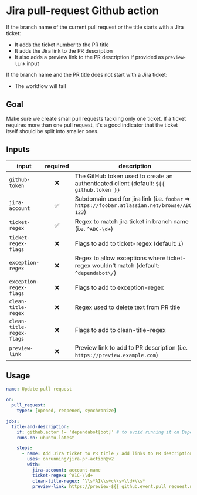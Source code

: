 # Jira pull-request Github action

If the branch name of the current pull request or the title starts with a Jira ticket:

- It adds the ticket number to the PR title
- It adds the Jira link to the PR description
- It also adds a preview link to the PR description if provided as `preview-link` input

If the branch name and the PR title does not start with a Jira ticket:

- The workflow will fail

## Goal

Make sure we create small pull requests tackling only one ticket. If a ticket requires more than one pull request, it's a good indicator that the ticket itself should be split into smaller ones.

## Inputs

| input                     | required | description                                                                                   |
| ------------------------- | :------: | --------------------------------------------------------------------------------------------- |
| `github-token`            |    ❌    | The GitHub token used to create an authenticated client (default: `${{ github.token }}`       |
| `jira-account`            |    ✅    | Subdomain used for jira link (i.e. `foobar` => `https://foobar.atlassian.net/browse/ABC-123`) |
| `ticket-regex`            |    ✅    | Regex to match jira ticket in branch name (i.e. `^ABC-\d+`)                                   |
| `ticket-regex-flags`      |    ❌    | Flags to add to ticket-regex (default: `i`)                                                   |
| `exception-regex`         |    ❌    | Regex to allow exceptions where ticket-regex wouldn't match (default: `^dependabot\/`)        |
| `exception-regex-flags`   |    ❌    | Flags to add to exception-regex                                                               |
| `clean-title-regex`       |    ❌    | Regex used to delete text from PR title                                                       |
| `clean-title-regex-flags` |    ❌    | Flags to add to clean-title-regex                                                             |
| `preview-link`            |    ❌    | Preview link to add to PR description (i.e. `https://preview.example.com`)                    |

## Usage

```yml
name: Update pull request

on:
  pull_request:
    types: [opened, reopened, synchronize]

jobs:
  title-and-description:
    if: github.actor != 'dependabot[bot]' # to avoid running it on Dependabot PRs
    runs-on: ubuntu-latest

    steps:
      - name: Add Jira ticket to PR title / add links to PR description
        uses: onrunning/jira-pr-action@v2
        with:
          jira-account: account-name
          ticket-regex: ^A1C-\\d+
          clean-title-regex: ^\\s*A1\\s+c\\s+\\d+\\s*
          preview-link: https://preview-${{ github.event.pull_request.number }}.example.com"
```
